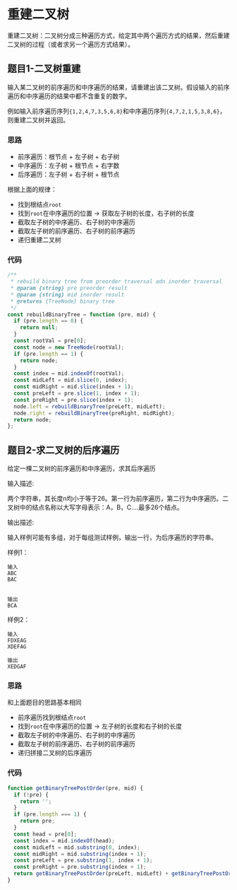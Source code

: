 # 重建二叉树

重建二叉树：二叉树分成三种遍历方式，给定其中两个遍历方式的结果，然后重建二叉树的过程（或者求另一个遍历方式结果）。

## 题目1-二叉树重建

输入某二叉树的前序遍历和中序遍历的结果，请重建出该二叉树。假设输入的前序遍历和中序遍历的结果中都不含重复的数字。

例如输入前序遍历序列`{1,2,4,7,3,5,6,8}`和中序遍历序列`{4,7,2,1,5,3,8,6}`，则重建二叉树并返回。

### 思路

- 前序遍历：根节点 + 左子树 + 右子树
- 中序遍历：左子树 + 根节点 + 右字数
- 后序遍历：左子树 + 右子树 + 根节点

根据上面的规律：

- 找到根结点`root`
- 找到`root`在中序遍历的位置 -> 获取左子树的长度，右子树的长度
- 截取左子树的中序遍历、右子树的中序遍历
- 截取左子树的前序遍历、右子树的前序遍历
- 递归重建二叉树

### 代码

```js
/**
 * rebuild binary tree from preorder traversal adn inorder traversal
 * @param {string} pre preorder result
 * @param {string} mid inorder result
 * @returns {TreeNode} binary tree
 */
const rebuildBinaryTree = function (pre, mid) {
  if (pre.length == 0) {
    return null;
  }
  const rootVal = pre[0];
  const node = new TreeNode(rootVal);
  if (pre.length == 1) {
    return node;
  }
  const index = mid.indexOf(rootVal);
  const midLeft = mid.slice(0, index);
  const midRight = mid.slice(index + 1);
  const preLeft = pre.slice(1, index + 1);
  const preRight = pre.slice(index + 1);
  node.left = rebuildBinaryTree(preLeft, midLeft);
  node.right = rebuildBinaryTree(preRight, midRight);
  return node;
};
```

## 题目2-求二叉树的后序遍历

给定一棵二叉树的前序遍历和中序遍历，求其后序遍历

输入描述:

两个字符串，其长度n均小于等于26。第一行为前序遍历，第二行为中序遍历。二叉树中的结点名称以大写字母表示：A，B，C....最多26个结点。

输出描述:

输入样例可能有多组，对于每组测试样例，输出一行，为后序遍历的字符串。

样例1：
```
输入
ABC
BAC


输出
BCA
```

样例2：
```
输入
FDXEAG
XDEFAG

输出
XEDGAF
```


### 思路

和上面题目的思路基本相同

- 前序遍历找到根结点`root`
- 找到`root`在中序遍历的位置 -> 左子树的长度和右子树的长度
- 截取左子树的中序遍历、右子树的中序遍历
- 截取左子树的前序遍历、右子树的前序遍历
- 递归拼接二叉树的后序遍历

### 代码

```js
function getBinaryTreePostOrder(pre, mid) {
  if (!pre) {
    return '';
  }
  if (pre.length === 1) {
    return pre;
  }
  const head = pre[0];
  const index = mid.indexOf(head);
  const midLeft = mid.substring(0, index);
  const midRight = mid.substring(index + 1);
  const preLeft = pre.substring(1, index + 1);
  const preRight = pre.substring(index + 1);
  return getBinaryTreePostOrder(preLeft, midLeft) + getBinaryTreePostOrder(preRight, midRight) + head;
}
```

